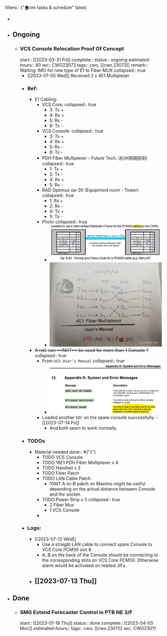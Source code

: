 filters:: {"🏠nm tasks & schedule" false}

-
- ## Ongoing
	- ### VCS Console Relocation Proof Of Concept
	  start:: [[2023-03-31 Fri]]
	  complete:: 
	  status:: ongoing
	  estimated-hours:: 80
	  wo:: CWO23073
	  tags:: cwo, [[cwo.23073]]
	  remark:: Waiting: IMO for new type of E1 to Fiber MUX
	  collapsed:: true
		- [[2023-07-05 Wed]] Received 2 x 4E1 Multiplexer
		- ### Ref:
			- E1 Cabling:
				- VCS Core:
				  collapsed:: true
					- 3: Tx +
					- 4: Rx +
					- 5: Rx -
					- 6: Tx -
				- VCS Console:
				  collapsed:: true
					- 3: Tx +
					- 4: Rx +
					- 5: Rx -
					- 6: Tx -
				- PDH Fiber Multiplexer - Future Tech. (杭州飛翔技術)
				  collapsed:: true
					- 1: Tx +
					- 2: Tx -
					- 4: Rx +
					- 5: Rx -
				- RAD Optimux op-30 (Equipment room - Tower)
				  collapsed:: true
					- 1: Rx +
					- 2: Rx -
					- 4: Tx +
					- 5: Tx -
				- Photo
				  collapsed:: true
					- ![image.png](../assets/image_1689316524596_0.png)
					- ![VCS Console E1 Cabling.jpg](../assets/VCS_Console_E1_Cabling_1689315579807_0.jpg)
			- ~~A role can ==NOT== be used for more than 1 Console ?~~
			  collapsed:: true
				- From `VCS User's Manual`
				  collapsed:: true
					- ![image.png](../assets/image_1689216127832_0.png)
				- Loaded another `EOC` on the spare console successfully. - [[2023-07-14 Fri]]
					- And both seem to work normally.
		- ### TODOs
			- Material needed
			  done:: #{"{"}
				- TODO VCS Console
				- TODO 16E1 PDH Fiber Multiplexer x 4
				- TODO Handset x 2
				- TODO Fiber Patch
				- TODO LAN Cable Patch
					- 10MT A-to-B patch on Maximo might be useful depending on the actual distance between Console and the socket.
				- TODO Power Strip x 3
				  collapsed:: true
					- 2 Fiber Mux
					- 1 VCS Console
				-
		- ### Logs:
			- [[2023-07-12 Wed]]
				- Use a straight LAN cable to connect spare Console to VCS Core PCM30 slot 8
				- A, B on the back of the Console should be connecting to the corresponding slots on VCS Core PCM30. Otherwise alarm would be activated on related JIFs.
			- [[2023-07-13 Thu]]
				-
- ## Done
	- ### SMG Extend Forecaster Control in PTB NE 3/F
	  start:: [[2023-01-19 Thu]] 
	  status:: done
	  complete:: [[2023-04-03 Mon]] 
	  estimated-hours::
	  tags:: cwo, [[cwo.23011]] 
	  wo:: CWO23011